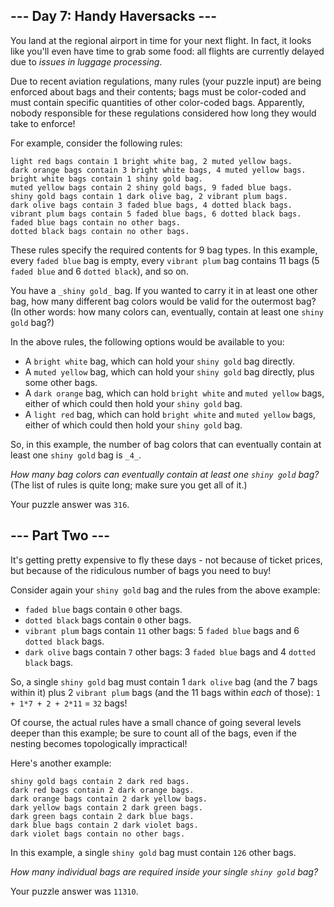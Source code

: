 
## --- Day 7: Handy Haversacks ---

You land at the regional airport in time for your next flight. In fact, it looks like you'll even have time to grab some food: all flights are currently delayed due to  _issues in luggage processing_.

Due to recent aviation regulations, many rules (your puzzle input) are being enforced about bags and their contents; bags must be color-coded and must contain specific quantities of other color-coded bags. Apparently, nobody responsible for these regulations considered how long they would take to enforce!

For example, consider the following rules:

```
light red bags contain 1 bright white bag, 2 muted yellow bags.
dark orange bags contain 3 bright white bags, 4 muted yellow bags.
bright white bags contain 1 shiny gold bag.
muted yellow bags contain 2 shiny gold bags, 9 faded blue bags.
shiny gold bags contain 1 dark olive bag, 2 vibrant plum bags.
dark olive bags contain 3 faded blue bags, 4 dotted black bags.
vibrant plum bags contain 5 faded blue bags, 6 dotted black bags.
faded blue bags contain no other bags.
dotted black bags contain no other bags.
```

These rules specify the required contents for 9 bag types. In this example, every  `faded blue`  bag is empty, every  `vibrant plum`  bag contains 11 bags (5  `faded blue`  and 6  `dotted black`), and so on.

You have a  `_shiny gold_`  bag. If you wanted to carry it in at least one other bag, how many different bag colors would be valid for the outermost bag? (In other words: how many colors can, eventually, contain at least one  `shiny gold`  bag?)

In the above rules, the following options would be available to you:

-   A  `bright white`  bag, which can hold your  `shiny gold`  bag directly.
-   A  `muted yellow`  bag, which can hold your  `shiny gold`  bag directly, plus some other bags.
-   A  `dark orange`  bag, which can hold  `bright white`  and  `muted yellow`  bags, either of which could then hold your  `shiny gold`  bag.
-   A  `light red`  bag, which can hold  `bright white`  and  `muted yellow`  bags, either of which could then hold your  `shiny gold`  bag.

So, in this example, the number of bag colors that can eventually contain at least one  `shiny gold`  bag is  `_4_`.

_How many bag colors can eventually contain at least one  `shiny gold`  bag?_  (The list of rules is quite long; make sure you get all of it.)

Your puzzle answer was  `316`.

## --- Part Two ---

It's getting pretty expensive to fly these days - not because of ticket prices, but because of the ridiculous number of bags you need to buy!

Consider again your  `shiny gold`  bag and the rules from the above example:

-   `faded blue`  bags contain  `0`  other bags.
-   `dotted black`  bags contain  `0`  other bags.
-   `vibrant plum`  bags contain  `11`  other bags: 5  `faded blue`  bags and 6  `dotted black`  bags.
-   `dark olive`  bags contain  `7`  other bags: 3  `faded blue`  bags and 4  `dotted black`  bags.

So, a single  `shiny gold`  bag must contain 1  `dark olive`  bag (and the 7 bags within it) plus 2  `vibrant plum`  bags (and the 11 bags within  _each_  of those):  `1 + 1*7 + 2 + 2*11`  =  `32`  bags!

Of course, the actual rules have a  small  chance of going several levels deeper than this example; be sure to count all of the bags, even if the nesting becomes topologically impractical!

Here's another example:

```
shiny gold bags contain 2 dark red bags.
dark red bags contain 2 dark orange bags.
dark orange bags contain 2 dark yellow bags.
dark yellow bags contain 2 dark green bags.
dark green bags contain 2 dark blue bags.
dark blue bags contain 2 dark violet bags.
dark violet bags contain no other bags.
```

In this example, a single  `shiny gold`  bag must contain  `126`  other bags.

_How many individual bags are required inside your single  `shiny gold`  bag?_

Your puzzle answer was  `11310`.